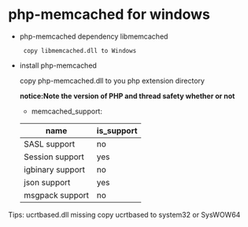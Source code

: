 # php-memcached for windows
 * php-memcached dependency libmemcached

        copy libmemcached.dll to Windows 
        
  
        
 * install php-memcached
 
    copy php-memcached.dll to you php extension directory
    
    **notice:Note the version of PHP and thread safety whether or not**
    
    * memcached_support:
    
    |name|is_support|
    ----|----------
    |SASL support|no|
    |Session support|yes|
    |igbinary support|no|
    |json support|yes|
    |msgpack support|no|
	
	
Tips:
ucrtbased.dll missing copy ucrtbased to system32 or SysWOW64
    
    
     
